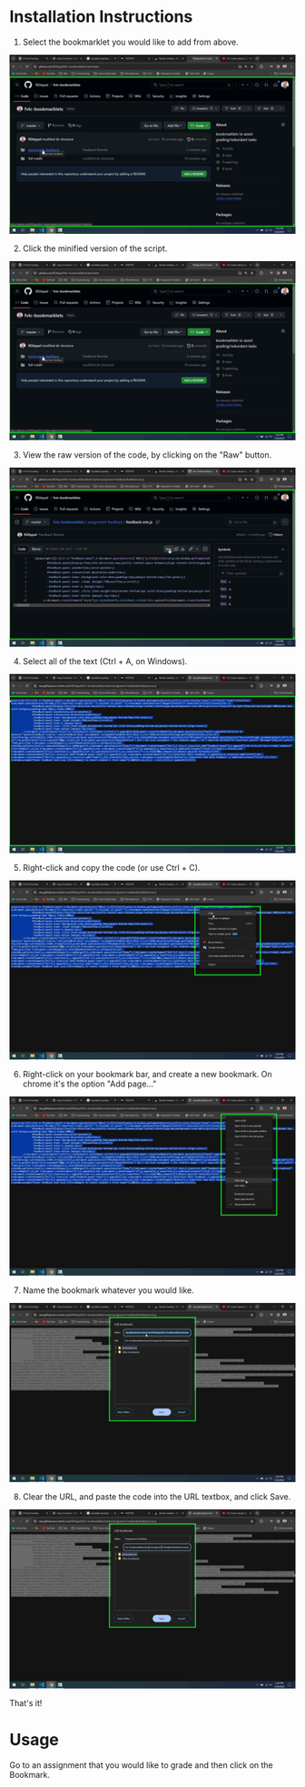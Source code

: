 
# Installation Instructions

1. Select the bookmarklet you would like to add from above.

![Step 1](https://raw.githubusercontent.com/RDAppel/fvtc-bookmarklets/master/tutorial-resources/step1.png)

2. Click the minified version of the script.

![Step 2](https://raw.githubusercontent.com/RDAppel/fvtc-bookmarklets/master/tutorial-resources/step1.png)

3. View the raw version of the code, by clicking on the "Raw" button.

![Step 3](https://raw.githubusercontent.com/RDAppel/fvtc-bookmarklets/master/tutorial-resources/step3.png)

4. Select all of the text (Ctrl + A, on Windows).

![Step 4](https://raw.githubusercontent.com/RDAppel/fvtc-bookmarklets/master/tutorial-resources/step4.png)

5. Right-click and copy the code (or use Ctrl + C).

![Step 5](https://raw.githubusercontent.com/RDAppel/fvtc-bookmarklets/master/tutorial-resources/step5.png)


6. Right-click on your bookmark bar, and create a new bookmark. On chrome it's the option "Add page..."

![Step 6](https://raw.githubusercontent.com/RDAppel/fvtc-bookmarklets/master/tutorial-resources/step6.png)


7. Name the bookmark whatever you would like.

![Step 7](https://raw.githubusercontent.com/RDAppel/fvtc-bookmarklets/master/tutorial-resources/step7.png)


8. Clear the URL, and paste the code into the URL textbox, and click Save.

![Step 8](https://raw.githubusercontent.com/RDAppel/fvtc-bookmarklets/master/tutorial-resources/step8.png)


That's it!

# Usage

Go to an assignment that you would like to grade and then click on the Bookmark.